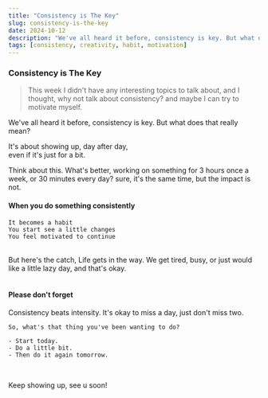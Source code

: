 ```yaml
---
title: "Consistency is The Key"
slug: consistency-is-the-key
date: 2024-10-12
description: "We've all heard it before, consistency is key. But what does that really mean?"
tags: [consistency, creativity, habit, motivation]
---
```


### Consistency is The Key

> This week I didn't have any interesting topics to talk about, and I thought, why not talk about consistency? and maybe I can try to motivate myself.

We've all heard it before, consistency is key. But what does that really mean? <br>

It's about showing up, day after day, <br>
even if it's just for a bit.<br>

Think about this. What's better, working on something for 3 hours once a week, or 30 minutes every day? sure, it's the same time, but the impact is not.

#### When you do something consistently

```
It becomes a habit
You start see a little changes
You feel motivated to continue
```
<br>
But here's the catch, Life gets in the way. 
We get tired, busy, or just would like a little lazy day, and that's okay. <br>
<br>
<h4>Please don't forget</h4>

Consistency beats intensity.
It's okay to miss a day, just don't miss two.
</br>

```
So, what's that thing you've been wanting to do?

- Start today.
- Do a little bit.
- Then do it again tomorrow.
```
<br>

Keep showing up, see u soon!
